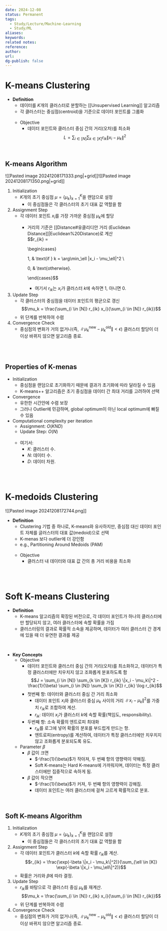 ```yaml
---
date: 2024-12-08
status: Permanent
tags:
  - Study/Lecture/Machine-Learning
  - Study/ML
aliases: 
keywords: 
related notes: 
reference: 
author: 
url: 
dg-publish: false
---
```

# K-means Clustering
- **Definition**
	- 데이터를 $K$개의 클러스터로 분할하는 [[Unsupervised Learning]] 알고리즘
	- 각 클러스터는 중심점(centroid)을 기준으로 데이터 포인트를 그룹화<br><br>
	- Objective
		- 데이터 포인트와 클러스터 중심 간의 거리(오차)를 최소화
		  $$L = \sum_{i \in [N]} \sum_{k \in [K]} r_{ik} \|x_i - \mu_k\|^2$$

<br>

## K-means Algorithm

![[Pasted image 20241208171333.png|+grid]]![[Pasted image 20241208171350.png|+grid]]

1. Initialization
	- $K$개의 초기 중심점 $\mu = \{\mu_k\}_{k=1}^K$을 랜덤으로 설정
		- 이 중심점들은 각 클러스터의 초기 대표 값 역할을 함
2. Assignment Step
	- 각 데이터 포인트 $x_i$를 가장 가까운 중심점 $\mu_k$에 할당
		- 거리의 기준은 [[Distance#유클리디안 거리 (Euclidean Distance]]|Euclidean%20Distance)로 계산<br>
			$$r_{ik} =
			
			\begin{cases}
			
			1, & \text{if } k = \arg\min_\ell \|x_i - \mu_\ell\|^2 \\
			
			0, & \text{otherwise}.
			
			\end{cases}$$
			- 여기서 $r_{ik}$는 $x_i$가 클러스터 $k$에 속하면 1, 아니면 0.
3. Update Step
	- 각 클러스터의 중심점을 데이터 포인트의 평균으로 갱신
	  $$\mu_k = \frac{\sum_{i \in [N]} r_{ik} x_i}{\sum_{i \in [N]} r_{ik}}$$
	- 위 단계를 반복하여 수렴
4. Convergence Check
	- 중심점의 변화가 거의 없거나(즉, $\|\mu_k^{\text{new}} - \mu_k^{\text{old}}\| < \epsilon$) 클러스터 할당이 더 이상 바뀌지 않으면 알고리즘 종료.

<br><br>

## Properties of K-menas
- Initialization
	- 중심점을 랜덤으로 초기화하기 때문에 결과가 초기화에 따라 달라질 수 있음
	- K-means++ 알고리즘은 초기 중심점을 데이터 간 최대 거리를 고려하여 선택
- Convergence
	- 유한한 시간안에 수렴 보장
	- 그러나 Outlier에 민감하며, global optimum이 아닌 local optimum에 빠질 수 있음
- Computational complexity per iteration
	- Assignment: $O(KND)$
	- Update Step: $O(N)$<br><br>
	- 여기서:
		- $K$: 클러스터 수.
		- $N$: 데이터 수.
		- $D$: 데이터 차원.

<br><br>

# K-medoids Clustering

![[Pasted image 20241208172744.png]]

- **Definition**
	- Clustering 기법 중 하나로, K-means와 유사하지만, 중심점 대신 데이터 포인트 자체를 글러스터의 대표 값(medoid)으로 선택
	- K-menas 보다 outlier에 더 강인함
	- e.g., Partitioning Around Medoids (PAM)<br><br>
	- Objective
		- 클러스터 내 데이터와 대표 값 간의 총 거리 비용을 최소화

<br><br>

# Soft K-means Clustering
- **Definition**
	- K-means 알고리즘의 확장된 버전으로, 각 데이터 포인트가 하나의 클러스터에만 할당되지 않고, 여러 클러스터에 속할 확률을 가짐
	- 클러스터링의 결과로 확률적 소속을 제공하며, 데이터가 여러 클러스터 간 경계에 있을 때 더 유연한 결과를 제공

<br>

- **Key Concepts**
	- Objective
		- 데이터 포인트와 클러스터 중심 간의 거리(오차)를 최소화하고, 데이터가 특정 클러스터에만 치우치지 않고 조화롭게 분포하도록 함
		  $$J = \sum_{i \in [N]} \sum_{k \in [K]} r_{ik} \|x_i - \mu_k\|^2 - \frac{1}{\beta} \sum_{i \in [N]} \sum_{k \in [K]} r_{ik} \log r_{ik}$$
		- 첫번째 항: 데이터와 클러스터 중심 간 거리 최소화
			- 데이터 포인트 $x_i$와 클러스터 중심 $\mu_k$ 사이의 거리 $\|x_i - \mu_k\|^2$를 가중치 $r_{ik}$로 조합하여 계산.
			- $r_{ik}$: 데이터 $x_i$가 클러스터 $k$에 속할 확률(책임도, responsibility).
		- 두번째 항: 소속 확률의 엔트로피 최대화
			- $r_{ik}$를 로그에 넣어 확률의 분포를 부드럽게 만드는 항.
			- 엔트로피(entropy)를 계산하여, 데이터가 특정 클러스터에만 치우치지 않고 조화롭게 분포되도록 유도.
	- Parameter $\beta$
		- $\beta$ 값이 크면
			- $-\frac{1}{\beta}$가 작아져, 두 번째 항의 영향력이 약해짐.
			- Soft K-means는 Hard K-means에 가까워지며, 데이터는 특정 클러스터에만 집중적으로 속하게 됨.
		- $\beta$ 값이 작으면
			- $-\frac{1}{\beta}$가 커져, 두 번째 항의 영향력이 강해짐.
			- 데이터 포인트는 여러 클러스터에 걸쳐 고르게 확률적으로 분포.
<br>

## Soft K-means Algorithm
1. Initialization
	- $K$개의 초기 중심점 $\mu = \{\mu_k\}_{k=1}^K$을 랜덤으로 설정
		- 이 중심점들은 각 클러스터의 초기 대표 값 역할을 함
2. Assignment Step
	- 각 데이터 포인트가 클러스터 $k$에 속할 확률 $r_{ik}$를 계산.
	  $$r_{ik} = \frac{\exp(-\beta \|x_i - \mu_k\|^2)}{\sum_{\ell \in [K]} \exp(-\beta \|x_i - \mu_\ell\|^2)}$$
	- 확률은 거리와 $\beta$에 따라 결정.
3. Update Step
	- $r_{ik}$를 바탕으로 각 클러스터 중심 $\mu_k$를 재계산.
	  $$\mu_k = \frac{\sum_{i \in [N]} r_{ik} x_i}{\sum_{i \in [N]} r_{ik}}$$
	- 위 단계를 반복하여 수렴
4. Convergence Check
	- 중심점의 변화가 거의 없거나(즉, $\|\mu_k^{\text{new}} - \mu_k^{\text{old}}\| < \epsilon$) 클러스터 할당이 더 이상 바뀌지 않으면 알고리즘 종료.